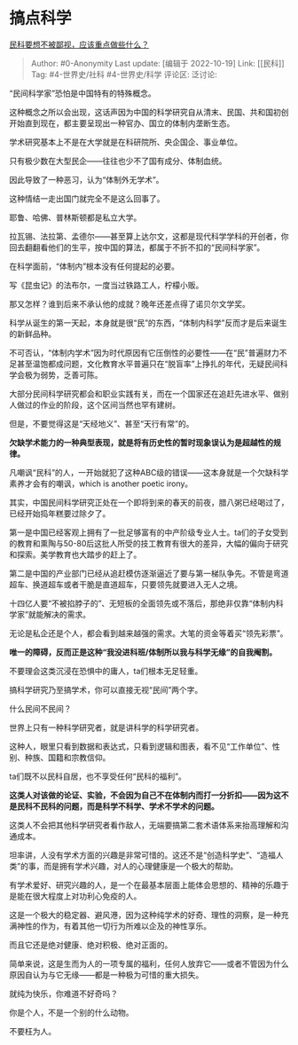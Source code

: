 # 搞点科学
[民科要想不被鄙视，应该重点做些什么？](https://www.zhihu.com/question/552121513/answer/2717066208)

> Author: #0-Anonymity
> Last update: [编辑于 2022-10-19]
> Link: [[民科]]
> Tag: #4-世界史/社科 #4-世界史/科学
> 评论区:
> 泛讨论:

“民间科学家”恐怕是中国特有的特殊概念。

这种概念之所以会出现，这话声因为中国的科学研究自从清末、民国、共和国初创开始直到现在，都主要呈现出一种官办、国立的体制内垄断生态。

学术研究基本上不是在大学就是在科研院所、央企国企、事业单位。

只有极少数在大型民企——往往也少不了国有成分、体制血统。

因此导致了一种恶习，认为“体制外无学术”。

这种情结一走出国门就完全不是这么回事了。

耶鲁、哈佛、普林斯顿都是私立大学。

拉瓦锡、法拉第、孟德尔——甚至算上达尔文，这都是现代科学学科的开创者，你回去翻翻看他们的生平，按中国的算法，都属于不折不扣的“民间科学家”。

在科学面前，“体制内”根本没有任何提起的必要。

写《昆虫记》的法布尔，一度当过铁路工人，柠檬小贩。

那又怎样？谁到后来不承认他的成就？晚年还差点得了诺贝尔文学奖。

科学从诞生的第一天起，本身就是很“民”的东西，“体制内科学”反而才是后来诞生的新鲜品种。

不可否认，“体制内学术”因为时代原因有它压倒性的必要性——在“民”普遍财力不足甚至温饱都成问题，文化教育水平普遍只在“脱盲率”上挣扎的年代，无疑民间科学会极为弱势，乏善可陈。

大部分民间科学研究都会和职业实践有关，而在一个国家还在追赶先进水平、做别人做过的作业的阶段，这个区间当然也罕有建树。

但是，不要觉得这是“天经地义”、甚至“天行有常”的。

**欠缺学术能力的一种典型表现，就是将有历史性的暂时现象误认为是超越性的规律。**

凡嘲讽“民科”的人，一开始就犯了这种ABC级的错误——这本身就是一个欠缺科学素养才会有的嘲讽，which is another poetic irony。

其实，中国民间科学研究正处在一个即将到来的春天的前夜，腊八粥已经喝过了，已经开始捣年糕要过除夕了。

第一是中国已经客观上拥有了一批足够富有的中产阶级专业人士。ta们的子女受到的教育和熏陶与50-80后这批人所受的技工教育有很大的差异，大幅的偏向于研究和探索。美学教育也大踏步的赶上了。

第二是中国的产业部门已经从追赶模仿逐渐逼近了要与第一梯队争先。不管是弯道超车、换道超车或者干脆是直道超车，只要领先就要进入无人之境。

十四亿人要“不被掐脖子的”、无短板的全面领先或不落后，那绝非仅靠“体制内科学家”就能解决的需求。

无论是私企还是个人，都会看到越来越强的需求。大笔的资金等着买“领先彩票”。

**唯一的障碍，反而正是这种“我没进科班/体制所以我与科学无缘”的自我阉割。**

不要理会这类沉浸在恐惧中的庸人，ta们根本无足轻重。

搞科学研究乃至搞学术，你可以直接无视“民间”两个字。

什么民间不民间？

世界上只有一种科学研究者，就是讲科学的科学研究者。

这种人，眼里只看到数据和表达式，只看到逻辑和图表，看不见“工作单位”、性别、种族、国籍和宗教信仰。

ta们既不以民科自居，也不享受任何“民科的福利”。

**这类人对该做的论证、实验，不会因为自己不在体制内而打一分折扣——因为这不是民科不民科的问题，而是科学不科学、学术不学术的问题。**

这类人不会把其他科学研究者看作敌人，无端要搞第二套术语体系来抬高理解和沟通成本。

坦率讲，人没有学术方面的兴趣是非常可惜的。这还不是“创造科学史”、“造福人类”的事，而是拥有学术兴趣，对人的心理健康是一个极大的帮助。

有学术爱好、研究兴趣的人，是一个在最基本层面上能体会思想的、精神的乐趣于是能在很大程度上对功利心免疫的人。

这是一个极大的稳定器、避风港，因为这种纯学术的好奇、理性的洞察，是一种充满神性的作为，有着其他一切行为所难以企及的神性享乐。

而且它还是绝对健康、绝对积极、绝对正面的。

简单来说，这是生而为人的一项专属的福利，任何人放弃它——或者不管因为什么原因自认为与它无缘——都是一种极为可惜的重大损失。

就纯为快乐，你难道不好奇吗？

你是个人，不是一个别的什么动物。

不要枉为人。
